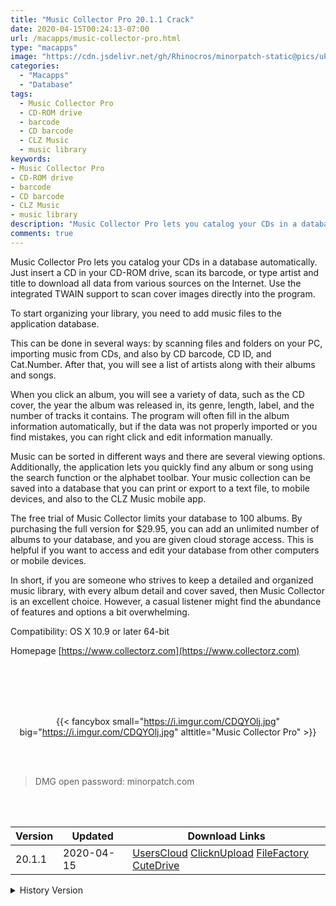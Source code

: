 ```yaml
---
title: "Music Collector Pro 20.1.1 Crack"
date: 2020-04-15T00:24:13-07:00
url: /macapps/music-collector-pro.html
type: "macapps"
image: "https://cdn.jsdelivr.net/gh/Rhinocros/minorpatch-static@pics/uPic/bH85dS.png"
categories:
  - "Macapps"
  - "Database"
tags:
  - Music Collector Pro
  - CD-ROM drive
  - barcode
  - CD barcode
  - CLZ Music
  - music library
keywords:
- Music Collector Pro
- CD-ROM drive
- barcode
- CD barcode
- CLZ Music
- music library
description: "Music Collector Pro lets you catalog your CDs in a database automatically. Just insert a CD in your CD-ROM drive, scan its barcode, or type artist and title to download all data from various sources on the Internet."
comments: true
---
```


Music Collector Pro lets you catalog your CDs in a database automatically. Just insert a CD in your CD-ROM drive, scan its barcode, or type artist and title to download all data from various sources on the Internet. Use the integrated TWAIN support to scan cover images directly into the program.

To start organizing your library, you need to add music files to the application database.

This can be done in several ways: by scanning files and folders on your PC, importing music from CDs, and also by CD barcode, CD ID, and Cat.Number. After that, you will see a list of artists along with their albums and songs.

When you click an album, you will see a variety of data, such as the CD cover, the year the album was released in, its genre, length, label, and the number of tracks it contains. The program will often fill in the album information automatically, but if the data was not properly imported or you find mistakes, you can right click and edit information manually.

Music can be sorted in different ways and there are several viewing options. Additionally, the application lets you quickly find any album or song using the search function or the alphabet toolbar. Your music collection can be saved into a database that you can print or export to a text file, to mobile devices, and also to the CLZ Music mobile app.

The free trial of Music Collector limits your database to 100 albums. By purchasing the full version for $29.95, you can add an unlimited number of albums to your database, and you are given cloud storage access. This is helpful if you want to access and edit your database from other computers or mobile devices.

In short, if you are someone who strives to keep a detailed and organized music library, with every album detail and cover saved, then Music Collector is an excellent choice. However, a casual listener might find the abundance of features and options a bit overwhelming.

Compatibility: OS X 10.9 or later 64-bit

Homepage [https://www.collectorz.com](https://www.collectorz.com)

<br/>
<br/>
<script async src="https://pagead2.googlesyndication.com/pagead/js/adsbygoogle.js"></script>
<ins class="adsbygoogle"
     style="display:block; text-align:center;"
     data-ad-layout="in-article"
     data-ad-format="fluid"
     data-ad-client="ca-pub-8746275014476192"
     data-ad-slot="5144997159"></ins>
<script>
     (adsbygoogle = window.adsbygoogle || []).push({});
</script>
<br/>
<br/>


<center>

{{< fancybox small="https://i.imgur.com/CDQYOlj.jpg" big="https://i.imgur.com/CDQYOlj.jpg" alttitle="Music Collector Pro" >}}

</center>

<br/>
<br/>


> DMG open password: minorpatch.com

<br/>

<br/>
<div id="history_version" class="history_version">

| Version | Updated | Download Links |
| ---- | ---- | ---- |
| 20.1.1 | 2020-04-15 | [UsersCloud](https://ouo.io/PRFAjD)   [ClicknUpload](https://ouo.io/1Rofa5)   [FileFactory](https://ouo.io/GrgiWq)   [CuteDrive](https://ouo.io/ve6yK5) |
<details>
<summary>History Version</summary>

| Version | Updated | Download Links |
| ---- | ---- | ---- |
| 20.0.5 | 2020-02-06 | [UsersCloud](https://ouo.io/EdTigl)   [ClicknUpload](https://ouo.io/QlfdLN)   [Mega](https://ouo.io/RXlv5y)   [CuteDrive](https://ouo.io/CP6of4) |
</details>

</div>
